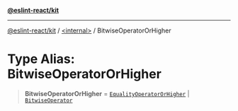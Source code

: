 [**@eslint-react/kit**](../../README.md)

***

[@eslint-react/kit](../../README.md) / [\<internal\>](../README.md) / BitwiseOperatorOrHigher

# Type Alias: BitwiseOperatorOrHigher

> **BitwiseOperatorOrHigher** = [`EqualityOperatorOrHigher`](EqualityOperatorOrHigher.md) \| [`BitwiseOperator`](BitwiseOperator.md)
